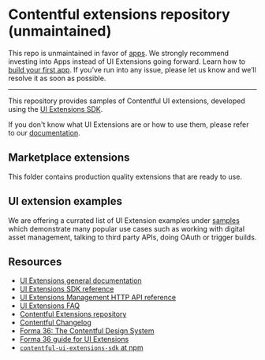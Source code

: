 # Contentful extensions repository (unmaintained)

This repo is unmaintained in favor of [apps](https://github.com/contentful/apps). We strongly recommend investing into Apps instead of UI Extensions going forward. Learn how to [build your first app](https://www.contentful.com/developers/docs/extensibility/app-framework/tutorial/).
If you’ve run into any issue, please let us know and we’ll resolve it as soon as possible.

---

This repository provides samples of Contentful UI extensions, developed using the [UI Extensions SDK](https://www.contentful.com/developers/docs/extensibility/ui-extensions/sdk-reference/).

If you don't know what UI Extensions are or how to use them, please refer to our [documentation](https://www.contentful.com/developers/docs/extensibility/ui-extensions/).

## Marketplace extensions

This folder contains production quality extensions that are ready to use.

## UI extension examples

We are offering a currated list of UI Extension examples under [samples](./samples) which demonstrate many popular use cases such as working with digital asset management, talking to third party APIs, doing OAuth or trigger builds.

## Resources

- [UI Extensions general documentation](https://www.contentful.com/developers/docs/extensibility/ui-extensions/)
- [UI Extensions SDK reference](https://www.contentful.com/developers/docs/extensibility/ui-extensions/sdk-reference/)
- [UI Extensions Management HTTP API reference](https://www.contentful.com/developers/docs/references/content-management-api/#/reference/ui-extensions)
- [UI Extensions FAQ](https://www.contentful.com/developers/docs/extensibility/ui-extensions/faq/)
- [Contentful Extensions repository](https://github.com/contentful/extensions)
- [Contentful Changelog](https://www.contentful.com/developers/changelog/)
- [Forma 36: The Contentful Design System](https://f36.contentful.com/)
- [Forma 36 guide for UI Extensions](https://www.contentful.com/developers/docs/extensibility/ui-extensions/component-library/)
- [`contentful-ui-extensions-sdk` at npm](https://www.npmjs.com/package/contentful-ui-extensions-sdk)
